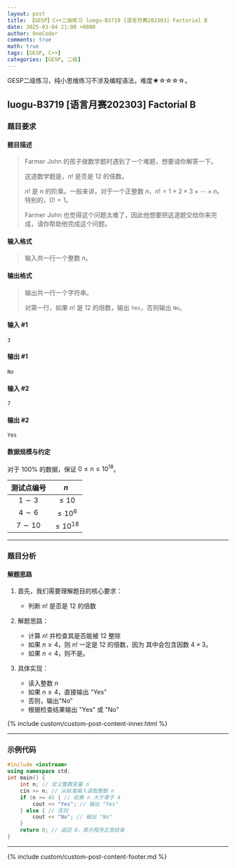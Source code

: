 ```yaml
---
layout: post
title: 【GESP】C++二级练习 luogu-B3719 [语言月赛202303] Factorial B
date: 2025-03-04 21:00 +0800
author: OneCoder
comments: true
math: true
tags: [GESP, C++]
categories: [GESP, 二级]
---
```

GESP二级练习，纯小思维练习不涉及编程语法，难度★☆☆☆☆。

<!--more-->

## luogu-B3719 [语言月赛202303] Factorial B

### 题目要求

#### 题目描述

>Farmer John 的孩子做数学题时遇到了一个难题，想要请你解答一下。
>
>这道数学题是，$n!$ 是否是 $12$ 的倍数。
>
>$n!$ 是 $n$ 的阶乘。一般来讲，对于一个正整数 $n$，$n! = 1 \times 2 \times 3 \times \cdots \times n$。特别的，$0 ! = 1$。
>
>Farmer John 也觉得这个问题太难了，因此他想要把这道题交给你来完成，请你帮助他完成这个问题。

#### 输入格式

>输入共一行一个整数 $n$。

#### 输出格式

>输出共一行一个字符串。
>
>对第一行，如果 $n!$ 是 $12$ 的倍数，输出 `Yes`，否则输出 `No`。

#### 输入 #1

```console
3
```

#### 输出 #1

```console
No
```

#### 输入 #2

```console
7
```

#### 输出 #2

```console
Yes
```

#### 数据规模与约定

对于 $100\%$ 的数据，保证 $0 \leq n \leq 10 ^ {18}$。

| 测试点编号 | $n$ |
| :-----------: | :-----------: |
| $1 \sim 3$ | $\leq 10$ |
| $4 \sim 6$ | $\leq 10 ^ 6$ |
| $7 \sim 10$ | $\leq 10 ^ {18}$ |

---

### 题目分析

#### 解题思路

1. 首先，我们需要理解题目的核心要求：
   - 判断 $n!$ 是否是 $12$ 的倍数

2. 解题思路：
   - 计算 $n!$ 并检查其是否能被 $12$ 整除
   - 如果 $n \geq 4$，则 $n!$ 一定是 $12$ 的倍数，因为 其中会包含因数 $4 \times 3$。
   - 如果 $n < 4$，则不是。

3. 具体实现：
   - 读入整数 $n$
   - 如果 $n \geq 4$，直接输出 "Yes"
   - 否则，输出"No"
   - 根据检查结果输出 "Yes" 或 "No"

{% include custom/custom-post-content-inner.html %}

---

### 示例代码

```cpp
#include <iostream>
using namespace std;
int main() {
    int n; // 定义整数变量 n
    cin >> n; // 从标准输入读取整数 n
    if (n >= 4) { // 如果 n 大于等于 4
        cout << "Yes"; // 输出 "Yes"
    } else { // 否则
        cout << "No"; // 输出 "No"
    }
    return 0; // 返回 0，表示程序正常结束
}
```

---

{% include custom/custom-post-content-footer.md %}
